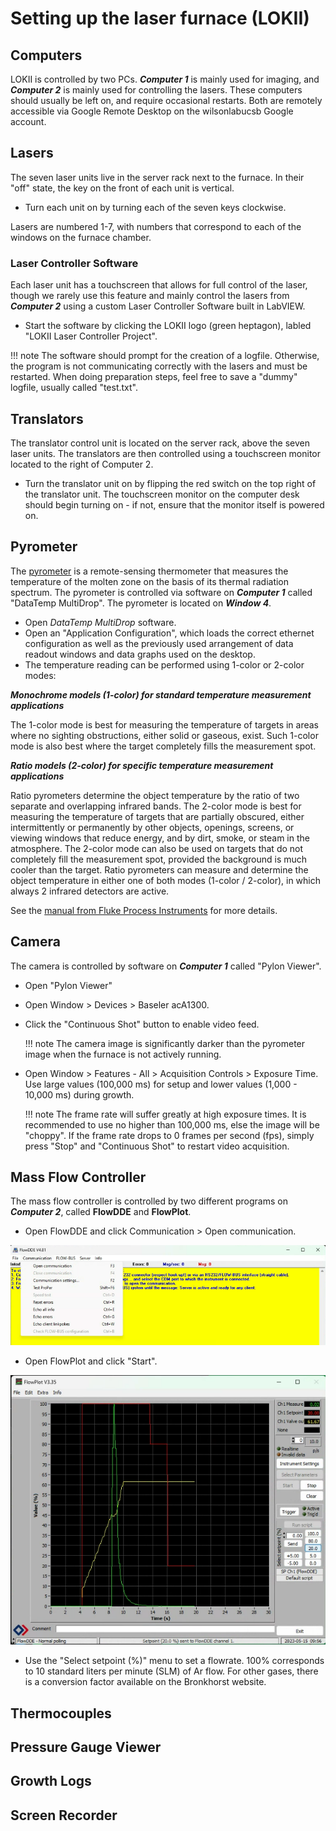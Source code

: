 # Setting up the laser furnace (LOKII)

## Computers
LOKII is controlled by two PCs. ***Computer 1*** is mainly used for imaging, and ***Computer 2*** is mainly used for controlling the lasers. These computers should usually be left on, and require occasional restarts. Both are remotely accessible via Google Remote Desktop on the wilsonlabucsb Google account.

## Lasers
The seven laser units live in the server rack next to the furnace. In their "off" state, the key on the front of each unit is vertical. 

- Turn each unit on by turning each of the seven keys clockwise. 

Lasers are numbered 1-7, with numbers that correspond to each of the windows on the furnace chamber.

### Laser Controller Software
Each laser unit has a touchscreen that allows for full control of the laser, though we rarely use this feature and mainly control the lasers from ***Computer 2*** using a custom Laser Controller Software built in LabVIEW. 

- Start the software by clicking the LOKII logo (green heptagon), labled "LOKII Laser Controller Project".

!!! note
	The software should prompt for the creation of a logfile. Otherwise, the program is not communicating correctly with the lasers and must be restarted. When doing preparation steps, feel free to save a "dummy" logfile, usually called "test.txt".

## Translators
The translator control unit is located on the server rack, above the seven laser units. The translators are then controlled using a touchscreen monitor located to the right of Computer 2.

- Turn the translator unit on by flipping the red switch on the top right of the translator unit. The touchscreen monitor on the computer desk should begin turning on - if not, ensure that the monitor itself is powered on.

## Pyrometer
The [pyrometer](https://en.wikipedia.org/wiki/Pyrometer) is a remote-sensing thermometer that measures the temperature of the molten zone on the basis of its thermal radiation spectrum. The pyrometer is controlled via software on ***Computer 1*** called "DataTemp MultiDrop". The pyrometer is located on ***Window 4***.

- Open *DataTemp MultiDrop* software.
- Open an "Application Configuration", which loads the correct ethernet configuration as well as the previously used arrangement of data readout windows and data graphs used on the desktop.
- The temperature reading can be performed using 1-color or 2-color modes:

***Monochrome models (1-color) for standard temperature measurement applications***

The 1-color mode is best for measuring the temperature of targets in areas where no sighting obstructions, either 
solid or gaseous, exist. Such 1-color mode is also best where the target completely fills the measurement spot.

***Ratio models (2-color) for specific temperature measurement applications***

Ratio pyrometers determine the object temperature by the ratio of two separate and overlapping infrared bands. 
The 2-color mode is best for measuring the temperature of targets that are partially obscured, either intermittently 
or permanently by other objects, openings, screens, or viewing windows that reduce energy, and by dirt, smoke, 
or steam in the atmosphere. The 2-color mode can also be used on targets that do not completely fill the 
measurement spot, provided the background is much cooler than the target. Ratio pyrometers can measure and 
determine the object temperature in either one of both modes (1-color / 2-color), in which always 2 infrared 
detectors are active.

See the [manual from Fluke Process Instruments](https://assets.flukeprocessinstruments.com/FindIt/9250802_ENG_E_W.pdf) for more details.

## Camera
The camera is controlled by software on ***Computer 1*** called "Pylon Viewer".

- Open "Pylon Viewer"
- Open Window > Devices > Baseler acA1300.
- Click the "Continuous Shot" button to enable video feed. 
	
	!!! note
		The camera image is significantly darker than the pyrometer image when the furnace is not actively running.

- Open Window > Features - All > Acquisition Controls > Exposure Time. Use large values (100,000 ms) for setup and lower values (1,000 - 10,000 ms) during growth. 
	
	!!! note
		The frame rate will suffer greatly at high exposure times. It is recommended to use no higher than 100,000 ms, else the image will be "choppy". If the frame rate drops to 0 frames per second (fps), simply press "Stop" and "Continuous Shot" to restart video acquisition.

## Mass Flow Controller
The mass flow controller is controlled by two different programs on ***Computer 2***, called **FlowDDE** and **FlowPlot**. 

- Open FlowDDE and click Communication > Open communication.

![flowdde](flowdde.png)

- Open FlowPlot and click "Start".

![flowplot_started](flowplot_started.png)

- Use the "Select setpoint (%)" menu to set a flowrate. 100% corresponds to 10 standard liters per minute (SLM) of Ar flow. For other gases, there is a conversion factor available on the Bronkhorst website.



## Thermocouples

## Pressure Gauge Viewer

## Growth Logs

## Screen Recorder
